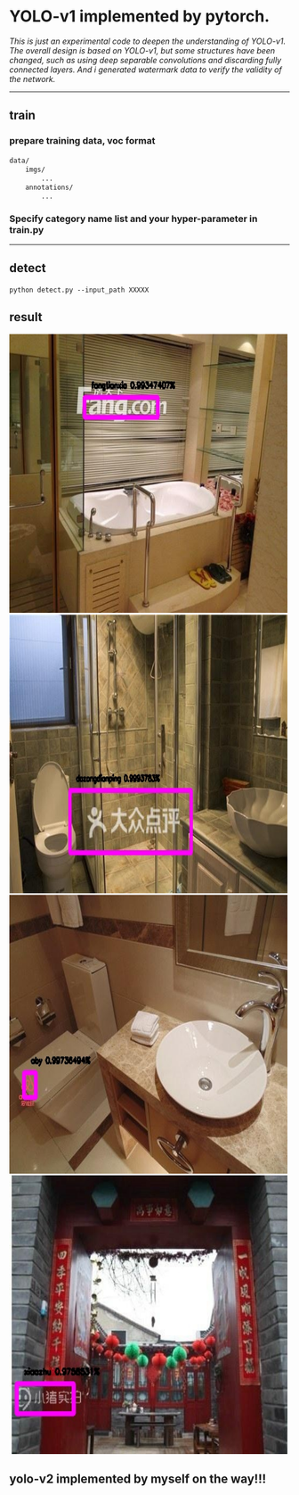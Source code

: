 # YOLO-v1 implemented by pytorch.
*This is just an experimental code to deepen the understanding of YOLO-v1. The overall design is based on YOLO-v1, but some structures have been changed, such as using deep separable convolutions and discarding fully connected layers. And i generated watermark data to verify the validity of the network.*

----
## train
### prepare training data, voc format
    
    data/
        imgs/
            ...
        annotations/
            ...

### Specify category name list and your hyper-parameter in train.py

----
## detect

```shell script
python detect.py --input_path XXXXX
```

## result
<div><div align="left">
<img src="result/1.jpg" width="500" height="500">
<img src="result/2.jpg" width="500" height="500">
<img src="result/3.jpg" width="500" height="500">
<img src="result/4.jpg" width="500" height="500"></div>
</div>


## yolo-v2 implemented by myself on the way!!!
